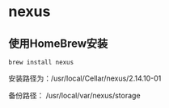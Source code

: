 # nexus 

## 使用HomeBrew安装

``` 
brew install nexus
```

安装路径为：/usr/local/Cellar/nexus/2.14.10-01

备份路径： /usr/local/var/nexus/storage 